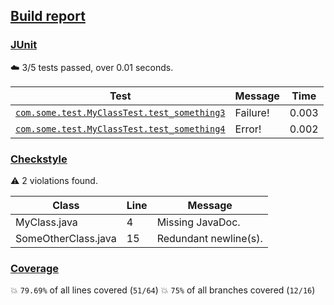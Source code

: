 ## [Build report](https://my-jenkins-instance/job/build/130/)

### [JUnit](https://my-jenkins-instance/job/build/130/testReport/)

:cloud: 3/5 tests passed, over 0.01 seconds.

| Test | Message | Time |
| ---- | ------- | ---- |
| [`com.some.test.MyClassTest.test_something3`](https://my-jenkins-instance/job/build/130/junitResult/com.some.test/MyTestClass/test_something3) | Failure! | 0.003 |
| [`com.some.test.MyClassTest.test_something4`](https://my-jenkins-instance/job/build/130/junitResult/com.some.test/MyTestClass/test_something4) | Error! | 0.002 |

### [Checkstyle](https://my-jenkins-instance/job/build/130/checkstyleResult/)

:warning: 2 violations found.

| Class | Line | Message |
| ----- | ---- | ------- |
| MyClass.java | 4 | Missing JavaDoc. |
| SomeOtherClass.java | 15 | Redundant newline(s). |

### [Coverage](https://my-jenkins-instance/job/build/130/cobertura/)

:boom: `79.69%` of all lines covered (`51/64`)
:boom: `75%` of all branches covered (`12/16`)
